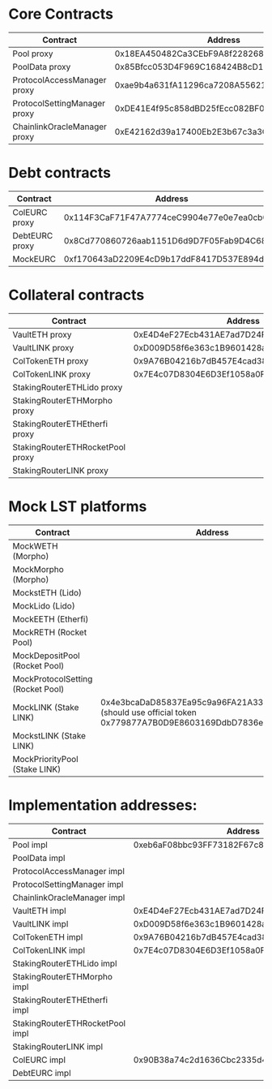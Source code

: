 # Core Contracts

| Contract                     | Address                                    |
| ---------------------------- | ------------------------------------------ |
| Pool proxy                   | 0x18EA450482Ca3CEbF9A8f2282685A907777bBD92 |
| PoolData proxy               | 0x85Bfcc053D4F969C168424B8cD16Fb426f565866 |
| ProtocolAccessManager proxy  | 0xae9b4a631fA11296ca7208A55621D7Ef162eC772 |
| ProtocolSettingManager proxy | 0xDE41E4f95c858dBD25fEcc082BF05d787C1d2c7D |
| ChainlinkOracleManager proxy | 0xE42162d39a17400Eb2E3b67c3a3CD8d9d12a7154 |

# Debt contracts

| Contract       | Address                                    |
| -------------- | ------------------------------------------ |
| ColEURC proxy  | 0x114F3CaF71F47A7774ceC9904e77e0e7ea0cb011 |
| DebtEURC proxy | 0x8Cd770860726aab1151D6d9D7F05Fab9D4C68Ef4 |
| MockEURC       | 0xf170643aD2209E4cD9b17ddF8417D537E894d3e9 |

# Collateral contracts

| Contract                         | Address                                    |
| -------------------------------- | ------------------------------------------ |
| VaultETH proxy                   | 0xE4D4eF27Ecb431AE7ad7D24F6A88CD2DA644BEC7 |
| VaultLINK proxy                  | 0xD009D58f6e363c1B9601428a46858D60D82CCB6c |
| ColTokenETH proxy                | 0x9A76B04216b7dB457E4cad38d3Fe7DB1855db90F |
| ColTokenLINK proxy               | 0x7E4c07D8304E6D3Ef1058a0F534186C043724e4f |
| StakingRouterETHLido proxy       |                                            |
| StakingRouterETHMorpho proxy     |                                            |
| StakingRouterETHEtherfi proxy    |                                            |
| StakingRouterETHRocketPool proxy |                                            |
| StakingRouterLINK proxy          |                                            |

# Mock LST platforms

| Contract                          | Address                                                                                                           |
| --------------------------------- | ----------------------------------------------------------------------------------------------------------------- |
| MockWETH (Morpho)                 |                                                                                                                   |
| MockMorpho (Morpho)               |                                                                                                                   |
| MockstETH (Lido)                  |                                                                                                                   |
| MockLido (Lido)                   |                                                                                                                   |
| MockEETH (Etherfi)                |                                                                                                                   |
| MockRETH (Rocket Pool)            |                                                                                                                   |
| MockDepositPool (Rocket Pool)     |                                                                                                                   |
| MockProtocolSetting (Rocket Pool) |                                                                                                                   |
| MockLINK (Stake LINK)             | 0x4e3bcaDaD85837Ea95c9a96FA21A339183Ad99DE (should use official token 0x779877A7B0D9E8603169DdbD7836e478b4624789) |
| MockstLINK (Stake LINK)           |                                                                                                                   |
| MockPriorityPool (Stake LINK)     |                                                                                                                   |

# Implementation addresses:

| Contract                        | Address                                    |
| ------------------------------- | ------------------------------------------ |
| Pool impl                       | 0xeb6aF08bbc93FF73182F67c8c01e5DC6Cb258b6d |
| PoolData impl                   |                                            |
| ProtocolAccessManager impl      |                                            |
| ProtocolSettingManager impl     |                                            |
| ChainlinkOracleManager impl     |                                            |
| VaultETH impl                   | 0xE4D4eF27Ecb431AE7ad7D24F6A88CD2DA644BEC7 |
| VaultLINK impl                  | 0xD009D58f6e363c1B9601428a46858D60D82CCB6c |
| ColTokenETH impl                | 0x9A76B04216b7dB457E4cad38d3Fe7DB1855db90F |
| ColTokenLINK impl               | 0x7E4c07D8304E6D3Ef1058a0F534186C043724e4f |
| StakingRouterETHLido impl       |                                            |
| StakingRouterETHMorpho impl     |                                            |
| StakingRouterETHEtherfi impl    |                                            |
| StakingRouterETHRocketPool impl |                                            |
| StakingRouterLINK impl          |                                            |
| ColEURC impl                    | 0x90B38a74c2d1636Cbc2335d432482b37144ff5E9 |
| DebtEURC impl                   |                                            |
